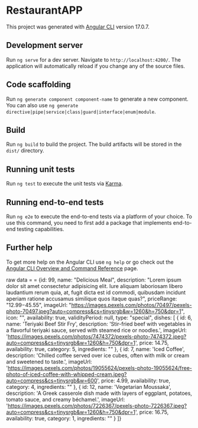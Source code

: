 # RestaurantAPP

This project was generated with [Angular CLI](https://github.com/angular/angular-cli) version 17.0.7.

## Development server

Run `ng serve` for a dev server. Navigate to `http://localhost:4200/`. The application will automatically reload if you change any of the source files.

## Code scaffolding

Run `ng generate component component-name` to generate a new component. You can also use `ng generate directive|pipe|service|class|guard|interface|enum|module`.

## Build

Run `ng build` to build the project. The build artifacts will be stored in the `dist/` directory.

## Running unit tests

Run `ng test` to execute the unit tests via [Karma](https://karma-runner.github.io).

## Running end-to-end tests

Run `ng e2e` to execute the end-to-end tests via a platform of your choice. To use this command, you need to first add a package that implements end-to-end testing capabilities.

## Further help

To get more help on the Angular CLI use `ng help` or go check out the [Angular CLI Overview and Command Reference](https://angular.io/cli) page.


raw data =  =  {id: 99, name: "Delicious Meal", description: "Lorem ipsum dolor sit amet consectetur adipisicing elit. Iure aliquam laboriosam libero laudantium rerum quia, at, fugit dicta est id commodi, quibusdam incidunt aperiam ratione accusamus similique quos itaque quas?", priceRange: "$12.99-$45.55", imageUrl: "https://images.pexels.com/photos/70497/pexels-photo-70497.jpeg?auto=compress&cs=tinysrgb&w=1260&h=750&dpr=1", icon: "", availability: true, validityPeriod: null, type: "special", dishes: [
    {
      id: 6,
      name: 'Teriyaki Beef Stir Fry',
      description: 'Stir-fried beef with vegetables in a flavorful teriyaki sauce, served with steamed rice or noodles.',
      imageUrl: 'https://images.pexels.com/photos/7474372/pexels-photo-7474372.jpeg?auto=compress&cs=tinysrgb&w=1260&h=750&dpr=1',
      price: 14.75,
      availability: true,
      category: 5,
      ingredients: ""
    },
    {
      id: 7,
      name: 'Iced Coffee',
      description: 'Chilled coffee served over ice cubes, often with milk or cream and sweetened to taste.',
      imageUrl: 'https://images.pexels.com/photos/19055624/pexels-photo-19055624/free-photo-of-iced-coffee-with-whipped-cream.jpeg?auto=compress&cs=tinysrgb&w=600',
      price: 4.99,
      availability: true,
      category: 4,
      ingredients: ""
    },
    {
      id: 12,
      name: 'Vegetarian Moussaka',
      description: 'A Greek casserole dish made with layers of eggplant, potatoes, tomato sauce, and creamy béchamel.',
      imageUrl: 'https://images.pexels.com/photos/7226367/pexels-photo-7226367.jpeg?auto=compress&cs=tinysrgb&w=1260&h=750&dpr=1',
      price: 16.75,
      availability: true,
      category: 1,
      ingredients: ""
    }
  ]}